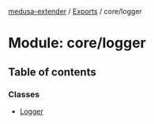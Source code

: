 [medusa-extender](../README.md) / [Exports](../modules.md) / core/logger

# Module: core/logger

## Table of contents

### Classes

- [Logger](../classes/core_logger.Logger.md)

